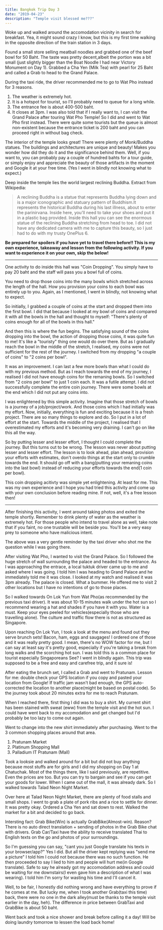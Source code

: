 ```yaml
---
title: Bangkok Trip Day 3
date: "2019-04-23"
description: "Temple visit blessed me???"
---
```


Woke up and walked around the accomodation vicinity in search for breakfast. Yea, it might sound crazy I know, but this is my first time walking in the opposite direction of the train station in 3 days.

Found a small store selling meatball noodles and grabbed one of the beef bowl for 50 Baht. The taste was pretty decent,albeit the portion was a bit small (just slightly bigger than the Boat Noodle I had near Victory Monument on Day 1). Grabbed a Cha Yen (Milk Tea) with pearl for 25 Baht and called a Grab to head to the Grand Palace.

During the taxi ride, the driver recommended me to go to Wat Pho instead for 3 reasons.

1. The weather is extremely hot.
2. It is a hotspot for tourist, so I'll probably need to queue for a long while.
3. The entrance fee is about 400-500 baht.
4. It closes at 3pm.
I was also told that if I really want to, I can visit the Grand Palace after touring Wat Pho Temple!
So I did and went to Wat Pho first instead. There were quite some tourists but the queue is almost non-existent because the entrance ticket is 200 baht and you can proceed right in without bag check.

The interior of the temple looks great! There were plenty of Monk/Buddha statues. The buildings and architectures are unique and beauty! Makes you wonder how did they do it and the significance behind them. Well, if you want to, you can probably pay a couple of hundred bahts for a tour guide, or simply enjoy and appreciate the beauty of those artifacts in the moment and Google it at your free time. (Yes I went in blindly not knowing what to expect.)

Deep inside the temple lies the world largest reclining Buddha.
Extract from Wikipedia:
> A reclining Buddha is a statue that represents Buddha lying down and is a major iconographic and statuary pattern of Buddhism.It represents the historical Buddha during his last illness, about to enter the parinirvana.
Inside here, you'll need to take your shoes and put it in a plastic bag provided. Inside this hall you can see the enormous statue of the reclining Buddha stretching from head to toe. I did not have any dedicated camera with me to capture this beauty, so I just had to do with my trusty OnePlus 6.

**Be prepared for spoilers if you have yet to travel there before!! This is my own experience, takeaway and lesson from the following activity. If you want to experience it on your own, skip the below!**

---

One activity to do inside this hall was "Coin Dropping". You simply have to pay 20 baht and the staff will pass you a bowl full of coins.

You need to drop those coins into the many bowls which stretched across the length of the hall. How you provision your coins to each bowl was entirely up to you. Again, as I mentioned, I went in blindly, not knowing what to expect.

So initially, I grabbed a couple of coins at the start and dropped them into the first bowl. I did that because I looked at my bowl of coins and compared it with all the bowls in the hall and thought to myself: "There's plenty of coins enough for all of the bowls in this hall."

And then this is where the fun begins. The satisfying sound of the coins dropping into the bowl, the action of dropping those coins, it was quite fun to me! It's like a "touristy" thing one would do over there. But as I gradually reach the bowl in the middle of the stretch, I realised, my coins were not sufficient for the rest of the journey. I switched from my dropping "a couple of coins" to "2 coins per bowl".

It was an improvement. I can last a few more bowls than what I could do with my previous method. But as I reach towards the end of my journey, I realised I did not have enough coins for the remaning bowls. So I switched from "2 coins per bowl" to just 1 coin each. It was a futile attempt. I did not successfully complete the entire coin journey. There were some bowls at the end which I did not put any coins into.

I was enlightened by this simple activity. Imagine that those stretch of bowls is a journey of a job/project/work. And those coins which I had initially was my effort. Now, initially, everything is fun and exciting because it is a fresh project. There are so many things to explore and do. So I put in a lot of effort at the start. Towards the middle of the project, I realised that I overestimated my efforts and it's becoming very draining. I can't go on like this all the way.

So by putting lesser and lesser effort, I thought I could complete the journey. But this turns out to be wrong. The lesson was never about putting lesser and lesser effort. The lesson is to look ahead, plan ahead, provision your efforts with estimates, don't overdo things at the start only to crumble towards the end. It should go off with a bang(putting your remaning coins into the last bowl) instead of reducing your efforts towards the end(1 coin per bowl).

This coin dropping acitivty was simple yet enlightening. At least for me. This was my own experience and I hope you had tried this activity and come up with your own conclusion before reading mine. If not, well, it's a free lesson then!

---

After finishing this activity, I went around taking photos and exited the temple shortly. Remember to drink plenty of water as the weather is extremely hot. For those people who intend to travel alone as well, take note that if you faint, no one trustable will be beside you. You'll be a very easy prey to someone who have malicious intent.

The above was a very gentle reminder by the taxi driver who shot me the question while I was going there.

After visiting Wat Pho, I wanted to visit the Grand Palace. So I followed the huge stretch of wall surrounding the palace and headed to the entrance. As I was approaching the entrace, a local tuktuk driver came up to me and asked where I was going. I told him I was heading to Grand Palace and he immediately told me it was close. I looked at my watch and realised it was 3pm already. The palace is closed. What a bummer. He offered me to visit 2 other locations but I have no intentions of go to those places.

So I walked towards On Lok Yun from Wat Pho(as recommended by the previous taxi driver). It was about 10-15 minutes walk under the hot sun so I recommend wearing a hat and shades if you have it with you. Water is a must. Keep your eyes peeled for vehicles(especially those who are travelling alone). The culture and traffic flow there is not as structured as Singapore.

Upon reaching On Lok Yun, I took a look at the menu and found out they serve brunch sets! Bacon, ham, eggs and saugages! I ordered one of those and it was really pretty good. I mean, there's no WOW factor for me, but I can say at least say it's pretty good, especially if you're taking a break from long walks and the scorching hot sun. I was told this is a common place for tourist especially Singaporeans See? I went in blindly again. This trip was supposed to be a free and easy and carefree trip, and it sure is!

After eating the brunch set, I called a Grab and went to Pratunam. Lesson for me: double check your GPS location if you copy and pasted your location from Google! If traffic jam wasn't bad enough, the GPS auto-corrected the location to another place(might be based on postal code). So the journey took about 20 minutes extra for me to reach Pratunam.

When I reached there, first thing I did was to buy a shirt. My current shirt has been stained with sweat (eww) from the temple visit and the hot sun. I could have went back to my accomodation and get changed but I'd probably be too lazy to come out again.

Went to change into the new shirt immediately after purchasing. Went to the 3 common shopping places around that area.

1. Pratunam Market
2. Platinum Shopping Mall
3. Palladium IT Pratunam (Mall)

Took a looksie and walked around for a bit but did not buy anything because most stuffs are for girls and I did my shopping on Day 1 at Chatuchak. Most of the things there, like I said previously, are repetitive. Even the prices are too. But you can try to bargain and see if you can get your goods for lower. When I came out of the mall, it was already dark. So I walked towards Talad Neon Night Market.

Over here at Talad Neon Night Market, there are plenty of food stalls and small shops. I went to grab a plate of pork ribs and a rice to settle for dinner. It was pretty okay. Ordered a Cha Yen and sat down to rest. Walked the market for a bit and decided to go back.

Intersting fact:
Grab Bike(Win) is actually GrabBike(Almost-win). Reason?
There is no auto direct translation + sending of photos in the Grab Bike chat with drivers. Grab Car/Taxi have the ability to receive translated Thai to English texts on the go and photos of your surroundings.

So I'm guessing you can say, "cant you just Google translate his texts in your browser/app?"
Yes I did. But all the driver kept replying was "send me a picture" I told him I could not because there was no such function. He then proceeded to say I lied to him and people will hurt me(in Google translate). Safe to say he already got my accomodation address and could be waiting for me downstairs(I even gave him a description of what I was wearing). I told him I'm sorry for wasting his time and I'll cancel it.

Well, to be fair, I honestly did nothing wrong and have everything to prove if he comes at me. But lucky me, when I took another Grab(taxi this time) back, there were no one in the dark alley(must be thanks to the temple visit earlier in the day, heh). The difference in price between GrabTaxi and GrabBike is about 50 baht.

Went back and took a nice shower and break before calling it a day! Will be doing laundry tomorrow to lessen the load back home!